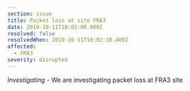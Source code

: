 ```yaml
---
section: issue
title: Packet loss at site FRA3
date: 2019-10-11T18:02:00.000Z
resolved: false
resolvedWhen: 2019-10-11T16:02:10.409Z
affected:
  - FRA3
severity: disrupted
---
```

_Investigating_ - We are investigating packet loss at FRA3 site
